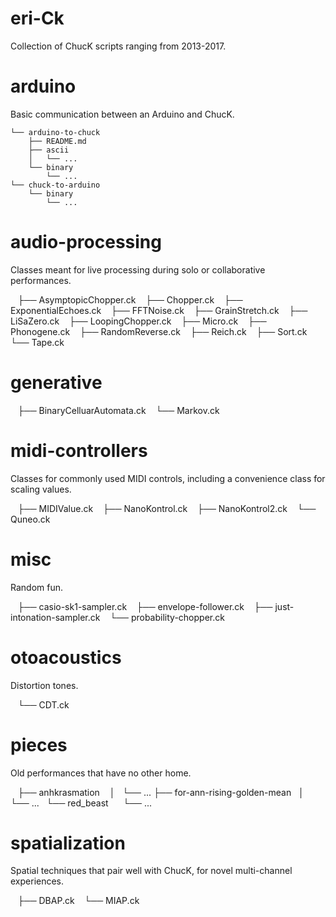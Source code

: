 eri-Ck
======

Collection of ChucK scripts ranging from 2013-2017.

arduino
=======

Basic communication between an Arduino and ChucK.

    └── arduino-to-chuck
        ├── README.md
        ├── ascii
        │   └── ...
        └── binary
            └── ...
    └── chuck-to-arduino
        └── binary
            └── ...

audio-processing
================

Classes meant for live processing during solo or collaborative performances.

    ├── AsymptopicChopper.ck
    ├── Chopper.ck
    ├── ExponentialEchoes.ck
    ├── FFTNoise.ck
    ├── GrainStretch.ck
    ├── LiSaZero.ck
    ├── LoopingChopper.ck
    ├── Micro.ck
    ├── Phonogene.ck
    ├── RandomReverse.ck
    ├── Reich.ck
    ├── Sort.ck
    └── Tape.ck

generative
==========

    ├── BinaryCelluarAutomata.ck
    └── Markov.ck

midi-controllers
================

Classes for commonly used MIDI controls, including a convenience class for scaling values.

    ├── MIDIValue.ck
    ├── NanoKontrol.ck
    ├── NanoKontrol2.ck
    └── Quneo.ck

misc
====

Random fun.

    ├── casio-sk1-sampler.ck
    ├── envelope-follower.ck
    ├── just-intonation-sampler.ck
    └── probability-chopper.ck

otoacoustics
============

Distortion tones.

    └── CDT.ck

pieces
======

Old performances that have no other home.

    ├── anhkrasmation
    │   └── ...
    ├── for-ann-rising-golden-mean
    │   └── ...
    └── red_beast
        └── ...

spatialization
==============

Spatial techniques that pair well with ChucK, for novel multi-channel experiences.

    ├── DBAP.ck
    └── MIAP.ck
